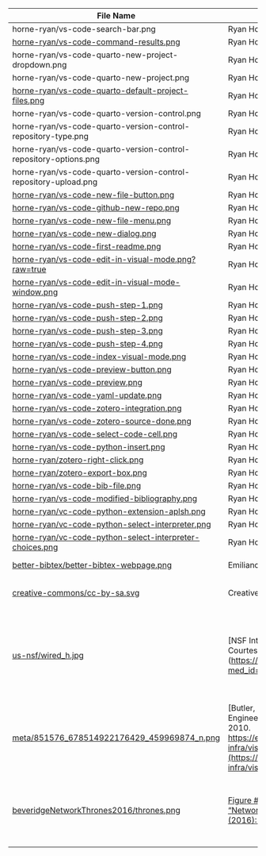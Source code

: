 | **File Name** | **Source** | **License** |
| -------- | ------- |------- |
| horne-ryan/vs-code-search-bar.png  | Ryan Horne | [CC BY-SA](https://creativecommons.org/licenses/by-sa/4.0/)
| [horne-ryan/vs-code-command-results.png](https://github.com/rmhorne/work-images/blob/main/images/horne-ryan/vs-code-command-results.png)  | Ryan Horne | [CC BY-SA](https://creativecommons.org/licenses/by-sa/4.0/)
| horne-ryan/vs-code-quarto-new-project-dropdown.png  | Ryan Horne | [CC BY-SA](https://creativecommons.org/licenses/by-sa/4.0/)
| horne-ryan/vs-code-quarto-new-project.png | Ryan Horne | [CC BY-SA](https://creativecommons.org/licenses/by-sa/4.0/)
| [horne-ryan/vs-code-quarto-default-project-files.png](horne-ryan/vs-code-quarto-default-project-files.png) | Ryan Horne | [CC BY-SA](https://creativecommons.org/licenses/by-sa/4.0/)
| horne-ryan/vs-code-quarto-version-control.png | Ryan Horne | [CC BY-SA](https://creativecommons.org/licenses/by-sa/4.0/)
| horne-ryan/vs-code-quarto-version-control-repository-type.png | Ryan Horne | [CC BY-SA](https://creativecommons.org/licenses/by-sa/4.0/)
| horne-ryan/vs-code-quarto-version-control-repository-options.png | Ryan Horne | [CC BY-SA](https://creativecommons.org/licenses/by-sa/4.0/)
| horne-ryan/vs-code-quarto-version-control-repository-upload.png | Ryan Horne | [CC BY-SA](https://creativecommons.org/licenses/by-sa/4.0/)
| [horne-ryan/vs-code-new-file-button.png](vs-code-new-file-button.png) | Ryan Horne | [CC BY-SA](https://creativecommons.org/licenses/by-sa/4.0/)
| [horne-ryan/vs-code-github-new-repo.png](https://github.com/rmhorne/work-images/blob/main/images/horne-ryan/vs-code-github-new-repo.png) | Ryan Horne | [CC BY-SA](https://creativecommons.org/licenses/by-sa/4.0/)
| [horne-ryan/vs-code-new-file-menu.png](https://github.com/rmhorne/work-images/blob/main/images/horne-ryan/vs-code-new-file-menu.png) | Ryan Horne | [CC BY-SA](https://creativecommons.org/licenses/by-sa/4.0/)
[horne-ryan/vs-code-new-dialog.png](https://github.com/rmhorne/work-images/blob/main/images/horne-ryan/vs-code-new-dialog.png) | Ryan Horne | [CC BY-SA](https://creativecommons.org/licenses/by-sa/4.0/)
[horne-ryan/vs-code-first-readme.png](https://github.com/rmhorne/work-images/blob/main/images/horne-ryan/vs-code-first-readme.png) | Ryan Horne | [CC BY-SA](https://creativecommons.org/licenses/by-sa/4.0/)
[horne-ryan/vs-code-edit-in-visual-mode.png?raw=true](https://github.com/rmhorne/work-images/blob/main/images/horne-ryan/vs-code-edit-in-visual-mode.png?raw=true)| Ryan Horne | [CC BY-SA](https://creativecommons.org/licenses/by-sa/4.0/)
[horne-ryan/vs-code-edit-in-visual-mode-window.png](https://github.com/rmhorne/work-images/blob/main/images/horne-ryan/vs-code-edit-in-visual-mode-window.png) | Ryan Horne | [CC BY-SA](https://creativecommons.org/licenses/by-sa/4.0/)
[horne-ryan/vs-code-push-step-1.png](https://github.com/rmhorne/work-images/blob/main/images/horne-ryan/vs-code-push-step-1.png)| Ryan Horne | [CC BY-SA](https://creativecommons.org/licenses/by-sa/4.0/)
[horne-ryan/vs-code-push-step-2.png](https://github.com/rmhorne/work-images/blob/main/images/horne-ryan/vs-code-push-step-2.png)| Ryan Horne | [CC BY-SA](https://creativecommons.org/licenses/by-sa/4.0/)
[horne-ryan/vs-code-push-step-3.png](https://github.com/rmhorne/work-images/blob/main/images/horne-ryan/vs-code-push-step-3.png)| Ryan Horne | [CC BY-SA](https://creativecommons.org/licenses/by-sa/4.0/)
[horne-ryan/vs-code-push-step-4.png](https://github.com/rmhorne/work-images/blob/main/images/horne-ryan/vs-code-push-step-4.png)| Ryan Horne | [CC BY-SA](https://creativecommons.org/licenses/by-sa/4.0/)
[horne-ryan/vs-code-index-visual-mode.png](https://github.com/rmhorne/work-images/blob/main/images/horne-ryan/vs-code-index-visual-mode.png)| Ryan Horne | [CC BY-SA](https://creativecommons.org/licenses/by-sa/4.0/)
[horne-ryan/vs-code-preview-button.png](https://github.com/rmhorne/work-images/blob/main/images/horne-ryan/vs-code-preview-button.png)| Ryan Horne | [CC BY-SA](https://creativecommons.org/licenses/by-sa/4.0/)
[horne-ryan/vs-code-preview.png](https://github.com/rmhorne/work-images/blob/main/images/horne-ryan/vs-code-preview.png)| Ryan Horne | [CC BY-SA](https://creativecommons.org/licenses/by-sa/4.0/)
[horne-ryan/vs-code-yaml-update.png](https://github.com/rmhorne/work-images/blob/main/images/horne-ryan/vs-code-yaml-update.png)| Ryan Horne | [CC BY-SA](https://creativecommons.org/licenses/by-sa/4.0/)
[horne-ryan/vs-code-zotero-integration.png](https://github.com/rmhorne/work-images/blob/main/images/horne-ryan/vs-code-zotero-integration.png)| Ryan Horne | [CC BY-SA](https://creativecommons.org/licenses/by-sa/4.0/)
[horne-ryan/vs-code-zotero-source-done.png](https://github.com/rmhorne/work-images/blob/main/images/horne-ryan/vs-code-zotero-source-done.png)| Ryan Horne | [CC BY-SA](https://creativecommons.org/licenses/by-sa/4.0/)
[horne-ryan/vs-code-select-code-cell.png](https://github.com/rmhorne/work-images/blob/main/images/horne-ryan/vs-code-select-code-cell.png)| Ryan Horne | [CC BY-SA](https://creativecommons.org/licenses/by-sa/4.0/)
[horne-ryan/vs-code-python-insert.png](https://github.com/rmhorne/work-images/blob/main/images/horne-ryan/vs-code-python-insert.png)| Ryan Horne | [CC BY-SA](https://creativecommons.org/licenses/by-sa/4.0/)
[horne-ryan/zotero-right-click.png](https://github.com/rmhorne/work-images/blob/main/images/horne-ryan/zotero-right-click.png) | Ryan Horne | [CC BY-SA](https://creativecommons.org/licenses/by-sa/4.0/)
[horne-ryan/zotero-export-box.png](https://github.com/rmhorne/work-images/blob/main/images/horne-ryan/zotero-export-box.png) | Ryan Horne | [CC BY-SA](https://creativecommons.org/licenses/by-sa/4.0/)
[horne-ryan/vs-code-bib-file.png](https://github.com/rmhorne/work-images/blob/main/images/horne-ryan/vs-code-bib-file.png) | Ryan Horne | [CC BY-SA](https://creativecommons.org/licenses/by-sa/4.0/)
[horne-ryan/vs-code-modified-bibliography.png](https://github.com/rmhorne/work-images/blob/main/images/horne-ryan/vs-code-modified-bibliography.png)| Ryan Horne | [CC BY-SA](https://creativecommons.org/licenses/by-sa/4.0/)
[horne-ryan/vc-code-python-extension-aplsh.png](https://github.com/rmhorne/work-images/blob/main/images/horne-ryan/vc-code-python-extension-aplsh.png)| Ryan Horne | [CC BY-SA](https://creativecommons.org/licenses/by-sa/4.0/)
[horne-ryan/vc-code-python-select-interpreter.png](https://github.com/rmhorne/work-images/blob/main/images/horne-ryan/vc-code-python-select-interpreter.png)| Ryan Horne | [CC BY-SA](https://creativecommons.org/licenses/by-sa/4.0/)
[horne-ryan/vc-code-python-select-interpreter-choices.png](https://github.com/rmhorne/work-images/blob/main/images/horne-ryan/vc-code-python-select-interpreter-choices.png)| Ryan Horne | [CC BY-SA](https://creativecommons.org/licenses/by-sa/4.0/)
[better-bibtex/better-bibtex-webpage.png](https://github.com/rmhorne/work-images/blob/main/images/better-bibtex/better-bibtex-webpage.png) | Emiliano Heyns | [MIT License]([https://creativecommons.org/licenses/by-sa/4.0/](https://github.com/retorquere/zotero-better-bibtex#MIT-1-ov-file))
[creative-commons/cc-by-sa.svg]([https://github.com/rmhorne/work-images/blob/main/images/creative-commons/cc-by-sa.svg](https://github.com/rmhorne/work-images/blob/main/images/us-nsf/wired_h.jpg)) | Creative Commons | [CC Trademark Policy](https://creativecommons.org/policies/#trademark)
[us-nsf/wired_h.jpg](https://github.com/rmhorne/work-images/blob/main/images/us-nsf/wired_h.jpg) | [NSF Internet Mapping Project (Image 2). Credit: Courtesy of Lumeta Corporation].(https://www.nsf.gov/news/mmg/mmg_disp.jsp?med_id=60125&from=) | Patent(s) pending; ©Lumeta Corporation (2004) All Rights Reserved; unknown license
[meta/851576_678514922176429_459969874_n.png](https://github.com/rmhorne/work-images/blob/main/images/meta/851576_678514922176429_459969874_n.png) | [Butler, Paul. “Visualizing Friendships.” Engineering at Meta (blog), December 14, 2010. https://engineering.fb.com/2010/12/13/core-infra/visualizing-friendships/](https://engineering.fb.com/2010/12/13/core-infra/visualizing-friendships/) |  ©Meta; unknown license
[beveridgeNetworkThrones2016/thrones.png](https://github.com/rmhorne/work-images/blob/main/images/beveridgeNetworkThrones2016/thrones.png) | [Figure #2 in Beveridge, Andrew, and Jie Shan. “Network of Thrones.” Math Horizons 23, no. 4 (2016): 18–22](https://www.tandfonline.com/doi/pdf/10.4169/mathhorizons.23.4.18) |  © Beveridge, Andrew, and Jie Shan; unknown license

